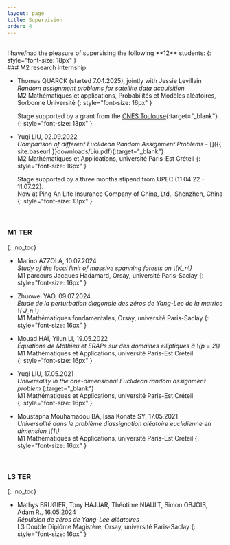 ```yaml
---
layout: page
title: Supervision
order: 4
---
```


  <br/>
I have/had the pleasure of supervising the following **12** students:
  {: style="font-size: 18px" }
  <br/>
### M2 research internship

<!--
#### 2022
{: .no_toc}
-->


<!--img style="max-height:80px; position: relative; float:left; top: 50%; border:solid 0.05em;transform: translateY(18%); margin-right:15px !important; border-radius: 50%;" src="../assets/Liu.jpeg"-->


- Thomas QUARCK (started 7.04.2025), jointly with Jessie Levillain <br/>
  _Random assignment problems for satellite data
acquisition_ <br/>
  M2 Mathématiques et applications, Probabilités et Modèles aléatoires, Sorbonne Université
  {: style="font-size: 16px" }

  Stage supported by a grant from the [CNES Toulouse](https://cnes.fr/en){:target="_blank"}.
  {: style="font-size: 13px" }



- Yuqi LIU, 02.09.2022 <br/>
  _Comparison of different Euclidean Random Assignment Problems_ - [<i class="fa fa-file-pdf-o" aria-hidden="true"></i>]({{ site.baseurl }}downloads/Liu.pdf){:target="_blank"}<br/>
  M2 Mathématiques et Applications, université Paris-Est Créteil
  {: style="font-size: 16px" }

  Stage supported by a three months stipend from UPEC (11.04.22 - 11.07.22). <br/> Now at Ping An Life Insurance Company of China, Ltd., Shenzhen, China
  {: style="font-size: 13px" }

  <br/>


### M1 TER  


{: .no_toc}


- Marino AZZOLA, 10.07.2024 <br/>
  _Study of the local limit of massive spanning forests on \\(K_n\\)_ <br/>
   M1 parcours Jacques Hadamard, Orsay, université Paris-Saclay
  {: style="font-size: 16px" }

- Zhuowei YAO, 09.07.2024  <br/>
  _Étude de la perturbation diagonale des zéros de Yang-Lee de la matrice \\( J_n \\)_ <br/>
  M1 Mathématiques fondamentales, Orsay, université Paris-Saclay
  {: style="font-size: 16px" }


- Mouad HAÏ, Yilun LI, 19.05.2022 <br/>
  _Équations de Mathieu et ERAPs sur des domaines elliptiques à \\(p = 2\\)_ <br/>
  M1 Mathématiques et Applications, université Paris-Est Créteil <br/>
  {: style="font-size: 16px" }



- Yuqi LIU, 17.05.2021 <br/>
  _Universality in the one-dimensional Euclidean random assignment problem_ [<i class="ai ai-hal ai-align-center-1x" aria-hidden="true"></i>](https://dumas.ccsd.cnrs.fr/MEM-UNIV-UPEC/dumas-03706851v1){:target="_blank"}<br/>
   M1 Mathématiques et Applications, université Paris-Est Créteil <br/>
  {: style="font-size: 16px" }

- Moustapha Mouhamadou BA, Issa Konate SY, 17.05.2021 <br/>
    _Universalité dans le problème d’assignation aléatoire euclidienne en dimension \\(1\\)_ <br/>
    M1 Mathématiques et Applications, université Paris-Est Créteil
  {: style="font-size: 16px" }

  <br/>




### L3 TER  

{: .no_toc}


-  Mathys BRUGIER, Tony HAJJAR, Théotime NIAULT, Simon OBJOIS, Adam R., 16.05.2024 <br/>
  _Répulsion de zéros de Yang-Lee aléatoires_<br/>
  L3 Double Diplôme Magistère, Orsay, université Paris-Saclay
  {: style="font-size: 16px" }
